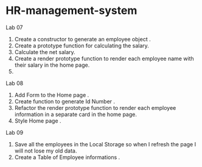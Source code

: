 # HR-management-system
Lab 07 
1. Create a constructor to generate an employee object .
2. Create a prototype function for calculating the salary.
3. Calculate the net salary.
4. Create a render prototype function to render each employee name with their salary in the home page.
5. 

Lab 08 
1. Add Form to the Home page .
2. Create function to generate Id Number .
3. Refactor the render prototype function to render each employee information in a separate card in the home page.
4. Style Home page .

Lab 09 
1. Save all the employees in the Local Storage so when I refresh the page I will not lose my old data.
2. Create a Table of Employee informations .